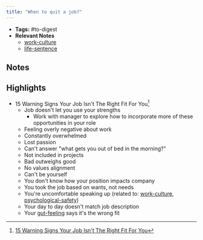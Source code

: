 ```yaml
---
title: "When to quit a job?"
---
```


- **Tags:** #to-digest
- **Relevant Notes**
	- [work-culture](notes/career/hr/work-culture.md)
	- [life-sentence](notes/career/advice/life-sentence.md)


## Notes

## Highlights
- 15 Warning Signs Your Job Isn't The Right Fit For You[^1]
	- Job doesn't let you use your strengths
		- Work with manager to explore how to incorporate more of these opportunities in your role
	- Feeling overly negative about work
	- Constantly overwhelmed
	- Lost passion
	- Can't answer "what gets you out of bed in the morning?"
	- Not included in projects
	- Bad outweighs good
	- No values alignment
	- Can't be yourself
	- You don't know how your position impacts company
	- You took the job based on wants, not needs
	- You're uncomfortable speaking up (related to: [work-culture](notes/career/hr/work-culture.md), [psychological-safety](notes/perdev/mh/psychological-safety.md))
	- Your day to day doesn't match job description
	- Your [gut-feeling](notes/sciences/psychology/gut-feeling.md) says it's the wrong fit 

[^1]: [15 Warning Signs Your Job Isn't The Right Fit For You](https://www.forbes.com/sites/forbescoachescouncil/2019/10/15/15-warning-signs-your-job-isnt-the-right-fit-for-you/?sh=1b465dea31f3)